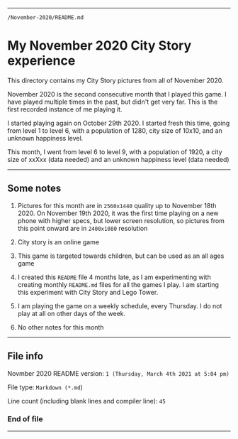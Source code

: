 
***

`/November-2020/README.md`

# My November 2020 City Story experience

This directory contains my City Story pictures from all of November 2020.

November 2020 is the second consecutive month that I played this game. I have played multiple times in the past, but didn't get very far. This is the first recorded instance of me playing it.

I started playing again on October 29th 2020. I started fresh this time, going from level 1 to level 6, with a population of 1280, city size of 10x10, and an unknown happiness level.

This month, I went from level 6 to level 9, with a population of 1920, a city size of xxXxx (data needed) and an unknown happiness level (data needed)

***

## Some notes

1. Pictures for this month are in `2560x1440` quality up to November 18th 2020. On November 19th 2020, it was the first time playing on a new phone with higher specs, but lower screen resolution, so pictures from this point onward are in `2400x1080` resolution

2. City story is an online game

3. This game is targeted towards children, but can be used as an all ages game

4. I created this `README` file 4 months late, as I am experimenting with creating monthly `README.md` files for all the games I play. I am starting this experiment with City Story and Lego Tower.

5. I am playing the game on a weekly schedule, every Thursday. I do not play at all on other days of the week.

6. No other notes for this month

***

## File info

Novmber 2020 README version: `1 (Thursday, March 4th 2021 at 5:04 pm)`

File type: `Markdown (*.md`)

Line count (including blank lines and compiler line): `45`

### End of file

***
